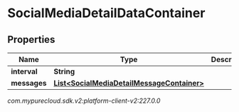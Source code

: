 # SocialMediaDetailDataContainer


## Properties

| Name | Type | Description | Notes |
| ------------ | ------------- | ------------- | ------------- |
| **interval** | **String** |  |  [optional] |
| **messages** | [**List&lt;SocialMediaDetailMessageContainer&gt;**](SocialMediaDetailMessageContainer) |  |  [optional] |




_com.mypurecloud.sdk.v2:platform-client-v2:227.0.0_

